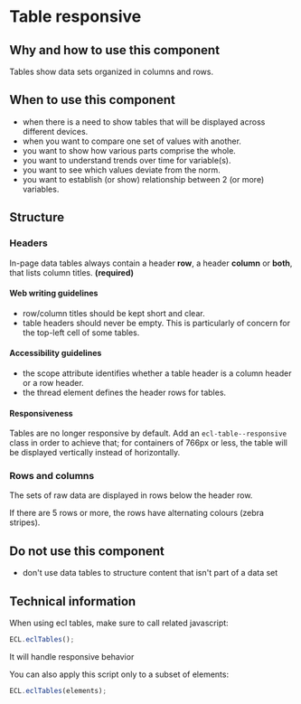 # Table responsive

## Why and how to use this component

Tables show data sets organized in columns and rows.

## When to use this component

- when there is a need to show tables that will be displayed across different devices.
- when you want to compare one set of values with another.
- you want to show how various parts comprise the whole.
- you want to understand trends over time for variable(s).
- you want to see which values deviate from the norm.
- you want to establish (or show) relationship between 2 (or more) variables.

## Structure

### Headers

In-page data tables always contain a header **row**, a header **column** or **both**, that lists column titles. **(required)**

#### Web writing guidelines

- row/column titles should be kept short and clear.
- table headers should never be empty. This is particularly of concern for the top-left cell of some tables.

#### Accessibility guidelines

- the scope attribute identifies whether a table header is a column header or a row header.
- the thread element defines the header rows for tables.

#### Responsiveness

Tables are no longer responsive by default. Add an `ecl-table--responsive` class in order to achieve that; for containers of 766px or less, the table will be displayed vertically instead of horizontally.

### Rows and columns

The sets of raw data are displayed in rows below the header row.

If there are 5 rows or more, the rows have alternating colours (zebra stripes).

## Do not use this component

- don't use data tables to structure content that isn't part of a data set

## Technical information

When using ecl tables, make sure to call related javascript:
```javascript
ECL.eclTables();
```
It will handle responsive behavior

You can also apply this script only to a subset of elements:
```javascript
ECL.eclTables(elements);
```

